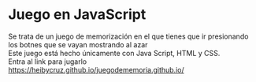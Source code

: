 # Juego en JavaScript  
  
Se trata de un juego de memorización en el que tienes que ir presionando los botnes que se vayan mostrando al azar  
Este juego está hecho únicamente con Java Script, HTML y CSS.  
Entra al link para jugarlo  
https://heibycruz.github.io/juegodememoria.github.io/

